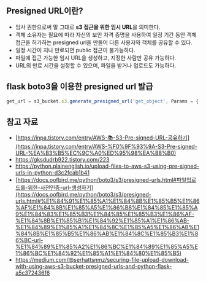 ## Presigned URL이란?

- 임사 권한으로써 말 그대로 **s3 접근을 위한 임시 URL**을 의미한다.
- 객체 소유자는 필요에 따라 자신의 보안 자격 증명을 사용하여 일정 기간 동안 객체 접근을 허가하는 presigned url을 만들어 다른 사용자와 객체를 공유할 수 있다.
- 일정 시간이 지나 만료되면 public 접근이 불가능하다.
- 파일에 접근 가능한 임시 URL을 생성하고, 지정한 사람만 공유 가능하다.
- URL의 만료 시간을 설정할 수 있으며, 파일을 받거나 업로드도 가능하다.

## flask boto3을 이용한 presigned url 발급

```jsx
get_url = s3_bucket.s3.generate_presigned_url('get_object', Params = { 'Bucket': bucket_name, 'Key': f'result/{image_name}.{image_type}' }, ExpiresIn = expire_time)
```

## 참고 자료

- [https://inpa.tistory.com/entry/AWS-📚-S3-Pre-signed-URL-공유하기](https://inpa.tistory.com/entry/AWS-%F0%9F%93%9A-S3-Pre-signed-URL-%EA%B3%B5%EC%9C%A0%ED%95%98%EA%B8%B0)
- https://gksdudrb922.tistory.com/223
- https://python.plainenglish.io/upload-files-to-aws-s3-using-pre-signed-urls-in-python-d3c2fcab1b41
- [https://docs.oofbird.me/python/boto3/s3/presigned-urls.html#파일업로드를-위한-사전인증-url-생성하기](https://docs.oofbird.me/python/boto3/s3/presigned-urls.html#%E1%84%91%E1%85%A1%E1%84%8B%E1%85%B5%E1%86%AF%E1%84%8B%E1%85%A5%E1%86%B8%E1%84%85%E1%85%A9%E1%84%83%E1%85%B3%E1%84%85%E1%85%B3%E1%86%AF-%E1%84%8B%E1%85%B1%E1%84%92%E1%85%A1%E1%86%AB-%E1%84%89%E1%85%A1%E1%84%8C%E1%85%A5%E1%86%AB%E1%84%8B%E1%85%B5%E1%86%AB%E1%84%8C%E1%85%B3%E1%86%BC-url-%E1%84%89%E1%85%A2%E1%86%BC%E1%84%89%E1%85%A5%E1%86%BC%E1%84%92%E1%85%A1%E1%84%80%E1%85%B5)
- https://medium.com/@serhattsnmz/securing-file-upload-download-with-using-aws-s3-bucket-presigned-urls-and-python-flask-a5c372436f6